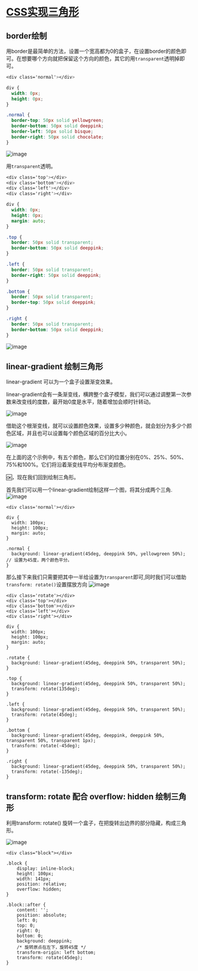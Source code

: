 # [CSS实现三角形](https://juejin.cn/post/6950081305560219679#heading-3)

## border绘制

用border是最简单的方法，设置一个宽高都为0的盒子，在设置border的颜色即可。在想要哪个方向就把保留这个方向的颜色，其它的用`transparent`透明掉即可。

```css
<div class='normal'></div>

div {
  width: 0px;
  height: 0px;
}

.normal {
  border-top: 50px solid yellowgreen;
  border-bottom: 50px solid deeppink;
  border-left: 50px solid bisque;
  border-right: 50px solid chocolate;
}
```

![image](https://user-images.githubusercontent.com/72189350/211196740-6401322e-1f68-436c-b43a-27930dad2e4c.png)


用`transparent`透明。
```css
<div class='top'></div>
<div class='bottom'></div>
<div class='left'></div>
<div class='right'></div>

div {
  width: 0px;
  height: 0px;
  margin: auto;
}

.top {
  border: 50px solid transparent;
  border-bottom: 50px solid deeppink;
}

.left {
  border: 50px solid transparent;
  border-right: 50px solid deeppink;
}

.bottom {
  border: 50px solid transparent;
  border-top: 50px solid deeppink;
}

.right {
  border: 50px solid transparent;
  border-bottom: 50px solid deeppink;
}
```

![image](https://user-images.githubusercontent.com/72189350/211196770-2fd630f3-7579-4581-a2d5-3a4b356179bd.png)


## linear-gradient 绘制三角形

linear-gradient 可以为一个盒子设置渐变效果。

linear-gradient会有一条渐变线，横跨整个盒子模型，我们可以通过调整第一次参数来改变线的度数，最开始0度是水平，随着增加会顺时针转动。

![image](https://user-images.githubusercontent.com/72189350/211196926-245c18a1-ad41-4172-9b9b-c08112fec589.png)

借助这个根渐变线，就可以设置颜色效果，设置多少种颜色，就会划分为多少个颜色区域，并且也可以设置每个颜色区域的百分比大小。

![image](https://user-images.githubusercontent.com/72189350/211197220-76c6babf-0abe-4712-be41-baa0c3e8b448.png)

在上面的这个示例中，有五个颜色，那么它们的位置分别在0%、25%、50%、75%和100%。它们将沿着渐变线平均分布渐变颜色。

🆗，现在我们回到绘制三角形。

首先我们可以用一个linear-gradient绘制这样一个图，将其分成两个三角.
![image](https://user-images.githubusercontent.com/72189350/211197270-149a00ba-612d-4397-93a5-64de26b286a4.png)

```
<div class='normal'></div>

div {
  width: 100px;
  height: 100px;
  margin: auto;
}

.normal {
  background: linear-gradient(45deg, deeppink 50%, yellowgreen 50%); // 设置为45度，两个颜色平分。
}
```

那么接下来我们只需要把其中一半给设置为`transparent`即可,同时我们可以借助`transform: rotate()`设置摆放方向
![image](https://user-images.githubusercontent.com/72189350/211197361-31cb511c-c71f-436c-a710-0d405c3589ce.png)

```
<div class='rotate'></div>
<div class='top'></div>
<div class='bottom'></div>
<div class='left'></div>
<div class='right'></div>

div {
  width: 100px;
  height: 100px;
  margin: auto;
}

.rotate {
  background: linear-gradient(45deg, deeppink 50%, transparent 50%);
}

.top {
  background: linear-gradient(45deg, deeppink 50%, transparent 50%);
  transform: rotate(135deg);
}

.left {
  background: linear-gradient(45deg, deeppink 50%, transparent 50%);
  transform: rotate(45deg);
}

.bottom {
  background: linear-gradient(45deg, deeppink, deeppink 50%, transparent 50%, transparent 1px);
  transform: rotate(-45deg);
}

.right {
  background: linear-gradient(45deg, deeppink 50%, transparent 50%);
  transform: rotate(-135deg);
}
```

## transform: rotate 配合 overflow: hidden 绘制三角形

利用transform: rotate() 旋转一个盒子，在把旋转出边界的部分隐藏，构成三角形。

![image](https://user-images.githubusercontent.com/72189350/211197584-a471ed1a-7a6e-43c1-bb3a-9eb0eb4c057a.png)

```
<div class="block"></div>

.block {
    display: inline-block;
    height: 100px;
    width: 141px;
    position: relative;
    overflow: hidden;
}

.block::after {
    content: '';
    position: absolute;
    left: 0;
    top: 0;
    right: 0;
    bottom: 0;
    background: deeppink; 
    /* 旋转原点在左下，旋转45度 */
    transform-origin: left bottom;
    transform: rotate(45deg);
}
```
